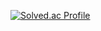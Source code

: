 [![Solved.ac Profile](http://mazassumnida.wtf/api/v2/generate_badge?boj=zmdk1205)](https://solved.ac/zmdk1205/)

